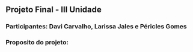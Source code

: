 ## Projeto Final - III Unidade
### Participantes: Davi Carvalho, Larissa Jales e Péricles Gomes
### Proposito do projeto: 

